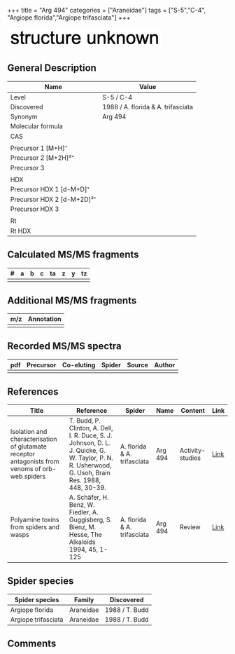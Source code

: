 +++
title = "Arg 494"
categories = ["Araneidae"]
tags = ["S-5","C-4",
"Argiope florida","Argiope trifasciata"]
+++

![](/img/2.png)

## General Description

| Name                       | Value                              |
|----------------------------|------------------------------------|
| Level                      | S-5 / C-4                                 |
| Discovered                 | 1988 / A. florida & A. trifasciata |
| Synonym                    | Arg 494                            |
| Molecular formula          |                                    |
| CAS                        |                                    |
|                            |                                    |
| Precursor 1 [M+H]⁺         |                                    |
| Precursor 2 [M+2H]²⁺       |                                    |
| Precursor 3                |                                    |
|                            |                                    |
| HDX                        |                                    |
| Precursor HDX 1 [d-M+D]⁺   |                                    |
| Precursor HDX 2 [d-M+2D]²⁺ |                                    |
| Precursor HDX 3            |                                    |
|                            |                                    |
| Rt                         |                                    |
| Rt HDX                     |                                    |

## Calculated MS/MS fragments

| # | a | b | c | ta | z | y | tz |
|---|---|---|---|----|---|---|----|
|   |   |   |   |    |   |   |    |

## Additional MS/MS fragments

| m/z | Annotation |
|-----|------------|
|     |            |

## Recorded MS/MS spectra

| pdf | Precursor | Co-eluting | Spider | Source | Author |
|-----|-----------|------------|--------|--------|--------|
|     |           |            |        |        |        |

## References

| Title                                                                                     | Reference                                                                                         | Spider     | Name   | Content          | Link                                                  |
|-------------------------------------------------------------------------------------------|---------------------------------------------------------------------------------------------------|------------|--------|------------------|-------------------------------------------------------|
| Isolation and characterisation of glutamate receptor antagonists from venoms of orb-web spiders  | T. Budd, P. Clinton, A. Dell, I. R. Duce, S. J. Johnson, D. L. J. Quicke, G. W. Taylor, P. N. R. Usherwood, G. Usoh, Brain Res. 1988, 448, 30-39. | A. florida & A. trifasciata | Arg 494 | Activity-studies | [Link](https://doi.org/10.1016/0006-8993(88)91098-0) |
| Polyamine toxins from spiders and wasps                                                              | A. Schäfer, H. Benz, W. Fiedler, A. Guggisberg, S. Bienz, M. Hesse, The Alkaloids 1994, 45, 1-125             | A. florida & A. trifasciata  | Arg 494  | Review                           | [Link](https://doi.org/10.1016/S0099-9598(08)60276-X) |

## Spider species

| Spider species      | Family    | Discovered     |
|---------------------|-----------|----------------|
| Argiope florida     | Araneidae | 1988 / T. Budd |
| Argiope trifasciata | Araneidae | 1988 / T. Budd |

## Comments